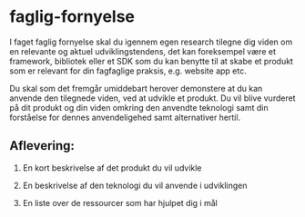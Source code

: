 # faglig-fornyelse

I faget faglig fornyelse skal du igennem egen research tilegne dig viden om en relevante og aktuel udviklingstendens, det kan foreksempel være et framework, bibliotek eller et SDK som du kan benytte til at skabe et produkt som er relevant for din fagfaglige praksis, e.g. website app etc.

Du skal som det fremgår umiddebart herover demonstere at du kan anvende den tilegnede viden, ved at udvikle et produkt. Du vil blive vurderet på dit produkt og din viden omkring den anvendte teknologi samt din forståelse for dennes anvendeligehed samt alternativer hertil. 

## Aflevering:

1. En kort beskrivelse af det produkt du vil udvikle

2. En beskrivelse af den teknologi du vil anvende i udviklingen

3. En liste over de ressourcer som har hjulpet dig i mål
